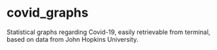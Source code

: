 # covid_graphs
Statistical graphs regarding Covid-19, easily retrievable from terminal, based on data from John Hopkins University.  
